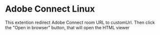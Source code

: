 # Adobe Connect Linux
This extention redirect Adobe Connect room URL to customUrl.
Then click the "Open in browser" button, that will open the HTML viewer
